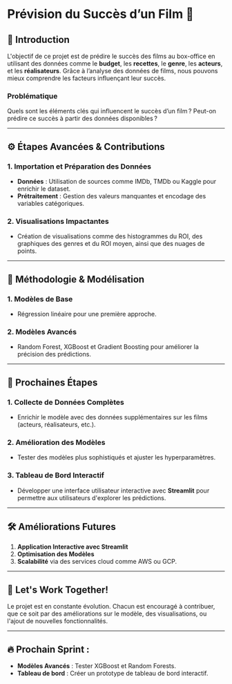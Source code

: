 # Prévision du Succès d’un Film 🎥

## 🚀 Introduction
L'objectif de ce projet est de prédire le succès des films au box-office en utilisant des données comme le **budget**, les **recettes**, le **genre**, les **acteurs**, et les **réalisateurs**. Grâce à l’analyse des données de films, nous pouvons mieux comprendre les facteurs influençant leur succès.

### Problématique
Quels sont les éléments clés qui influencent le succès d’un film ? Peut-on prédire ce succès à partir des données disponibles ?

---

## ⚙️ Étapes Avancées & Contributions

### 1. **Importation et Préparation des Données**
   - **Données** : Utilisation de sources comme IMDb, TMDb ou Kaggle pour enrichir le dataset.
   - **Prétraitement** : Gestion des valeurs manquantes et encodage des variables catégoriques.

### 2. **Visualisations Impactantes**
   - Création de visualisations comme des histogrammes du ROI, des graphiques des genres et du ROI moyen, ainsi que des nuages de points.

---

## 🧠 Méthodologie & Modélisation

### 1. **Modèles de Base**
   - Régression linéaire pour une première approche.
   
### 2. **Modèles Avancés**
   - Random Forest, XGBoost et Gradient Boosting pour améliorer la précision des prédictions.

---

## 🚀 Prochaines Étapes

### 1. **Collecte de Données Complètes**
   - Enrichir le modèle avec des données supplémentaires sur les films (acteurs, réalisateurs, etc.).

### 2. **Amélioration des Modèles**
   - Tester des modèles plus sophistiqués et ajuster les hyperparamètres.

### 3. **Tableau de Bord Interactif**
   - Développer une interface utilisateur interactive avec **Streamlit** pour permettre aux utilisateurs d'explorer les prédictions.

---

## 🛠️ Améliorations Futures

1. **Application Interactive avec Streamlit**
2. **Optimisation des Modèles**
3. **Scalabilité** via des services cloud comme AWS ou GCP.

---

## 🤝 Let's Work Together!

Le projet est en constante évolution. Chacun est encouragé à contribuer, que ce soit par des améliorations sur le modèle, des visualisations, ou l'ajout de nouvelles fonctionnalités.

---

## 🔥 Prochain Sprint :
   - **Modèles Avancés** : Tester XGBoost et Random Forests.
   - **Tableau de bord** : Créer un prototype de tableau de bord interactif.
